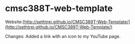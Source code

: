 # cmsc388T-web-template
Website:[http://sethtrei.github.io/CMSC389T-Web-Template/](http://sethtrei.github.io/CMSC389T-Web-Template/)


Changes: Added a link with an icon to my YouTube page.
